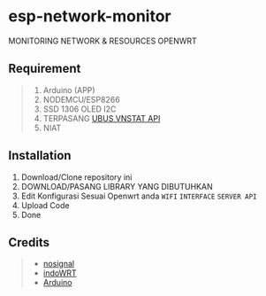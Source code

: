# esp-network-monitor
MONITORING NETWORK & RESOURCES OPENWRT

## Requirement
> 1. Arduino (APP)
> 2. NODEMCU/ESP8266
> 3. SSD 1306 OLED I2C
> 4. TERPASANG [UBUS VNSTAT API](https://github.com/nosignals/ubus-vnstat-api)
> 5. NIAT

## Installation
1. Download/Clone repository ini
2. DOWNLOAD/PASANG LIBRARY YANG DIBUTUHKAN 
3. Edit Konfigurasi Sesuai Openwrt anda `WIFI`  `INTERFACE` `SERVER API`
4. Upload Code
5. Done

## Credits
> - [nosignal](https://github.com/nosignals)
> - [indoWRT](https://www.facebook.com/groups/728998271085718)
> - [Arduino](https://www.arduino.cc)
